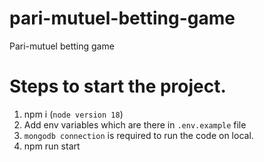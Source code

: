 # pari-mutuel-betting-game
Pari-mutuel betting game 

# Steps to start the project. 

1. npm i (`node version 18`)
2. Add env variables which are there in `.env.example` file
3. `mongodb connection` is required to run the code on local. 
4. npm run start 